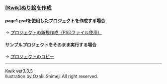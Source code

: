 ### [[Kwik]ぬり絵を作成](http://wp.me/p2bA78-2E)

#### page1.psdを使用したプロジェクトを作成する場合
→ [プロジェクトの新規作成（PSDファイル使用）](http://wp.me/p2bA78-cC)

#### サンプルプロジェクトをそのまま実行する場合
→ [プロジェクトのコピー](http://wp.me/p2bA78-9u)

***
Kwik ver3.3.3  
llustration by Ozaki Shimeji All right reserved.
